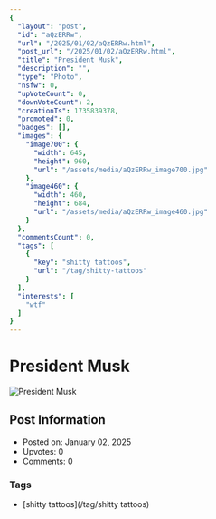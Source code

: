```yaml
---
{
  "layout": "post",
  "id": "aQzERRw",
  "url": "/2025/01/02/aQzERRw.html",
  "post_url": "/2025/01/02/aQzERRw.html",
  "title": "President Musk",
  "description": "",
  "type": "Photo",
  "nsfw": 0,
  "upVoteCount": 0,
  "downVoteCount": 2,
  "creationTs": 1735839378,
  "promoted": 0,
  "badges": [],
  "images": {
    "image700": {
      "width": 645,
      "height": 960,
      "url": "/assets/media/aQzERRw_image700.jpg"
    },
    "image460": {
      "width": 460,
      "height": 684,
      "url": "/assets/media/aQzERRw_image460.jpg"
    }
  },
  "commentsCount": 0,
  "tags": [
    {
      "key": "shitty tattoos",
      "url": "/tag/shitty-tattoos"
    }
  ],
  "interests": [
    "wtf"
  ]
}
---
```


# President Musk

![President Musk](/assets/media/aQzERRw_image700.jpg)

## Post Information

- Posted on: January 02, 2025
- Upvotes: 0
- Comments: 0

### Tags

- [shitty tattoos](/tag/shitty tattoos)
